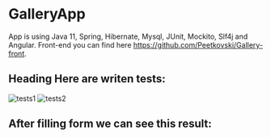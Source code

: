 # GalleryApp
App is using Java 11, Spring, Hibernate, Mysql, JUnit, Mockito, Slf4j and Angular. Front-end you can find here https://github.com/Peetkovski/Gallery-front.

## Heading Here are writen tests:

![tests1](https://user-images.githubusercontent.com/58399828/157071084-5f22e234-5784-4bc8-b618-d97c48ffe6c4.png)
![tests2](https://user-images.githubusercontent.com/58399828/157071090-2d26e966-b298-4254-a30f-e36e8134115a.png)


## After filling form we can see this result:


